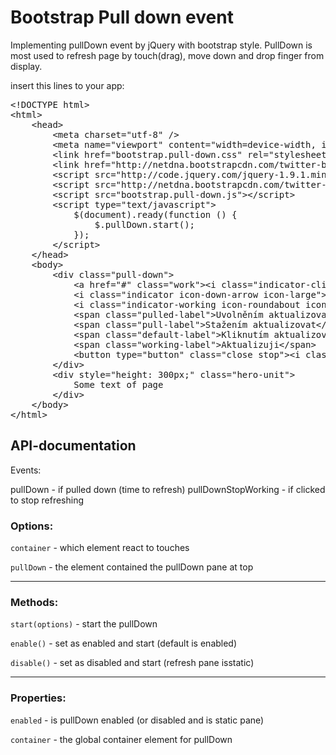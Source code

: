 
Bootstrap Pull down event
=========================

Implementing pullDown event by jQuery with bootstrap style. 
PullDown is most used to refresh page by touch(drag), move down and drop finger from display.


insert this lines to your app:

<pre>
&lt;!DOCTYPE html>
&lt;html>
	&lt;head>
		&lt;meta charset="utf-8" />
		&lt;meta name="viewport" content="width=device-width, initial-scale=1.0, maximum-scale=1.0, minimum-scale=1.0, user-scalable=0" />
		&lt;link href="bootstrap.pull-down.css" rel="stylesheet" media="screen">
		&lt;link href="http://netdna.bootstrapcdn.com/twitter-bootstrap/2.3.1/css/bootstrap-combined.min.css" rel="stylesheet">
		&lt;script src="http://code.jquery.com/jquery-1.9.1.min.js">&lt;/script>
		&lt;script src="http://netdna.bootstrapcdn.com/twitter-bootstrap/2.3.1/js/bootstrap.min.js">&lt;/script>
		&lt;script src="bootstrap.pull-down.js">&lt;/script>
		&lt;script type="text/javascript">
			$(document).ready(function () {
				$.pullDown.start();
			});
		&lt;/script>
	&lt;/head>
	&lt;body>
		&lt;div class="pull-down">
			&lt;a href="#" class="work">&lt;i class="indicator-click icon-refresh icon-large">&lt;/i>&lt;/a>
			&lt;i class="indicator icon-down-arrow icon-large">&lt;/i>
			&lt;i class="indicator-working icon-roundabout icon-large">&lt;/i>
			&lt;span class="pulled-label">Uvolněním aktualizovat&lt;/span>
			&lt;span class="pull-label">Stažením aktualizovat&lt;/span>
			&lt;span class="default-label">Kliknutím aktualizovat&lt;/span>
			&lt;span class="working-label">Aktualizuji&lt;/span>
			&lt;button type="button" class="close stop">&lt;i class="icon-large icon-remove-2">&lt;/i>&lt;/button>
		&lt;/div>
		&lt;div style="height: 300px;" class="hero-unit">
			Some text of page
		&lt;/div>
	&lt;/body>
&lt;/html>
</pre>


API-documentation
-----------------

Events:

pullDown
	- if pulled down (time to refresh)
pullDownStopWorking
	- if clicked to stop refreshing



### Options:

<code>container</code>
	- which element react to touches

<code>pullDown</code>
	- the element contained the pullDown pane at top


-----------------------------------------------------------------
### Methods:

<code>start(options)</code>
	- start the pullDown

<code>enable()</code>
	- set as enabled and start (default is enabled)

<code>disable()</code>
	- set as disabled and start (refresh pane isstatic)


-----------------------------------------------------------------
### Properties:

<code>enabled</code>
	- is pullDown enabled (or disabled and is static pane)

<code>container</code>
	- the global container element for pullDown